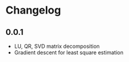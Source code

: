 # Changelog

## 0.0.1

- LU, QR, SVD matrix decomposition
- Gradient descent for least square estimation
